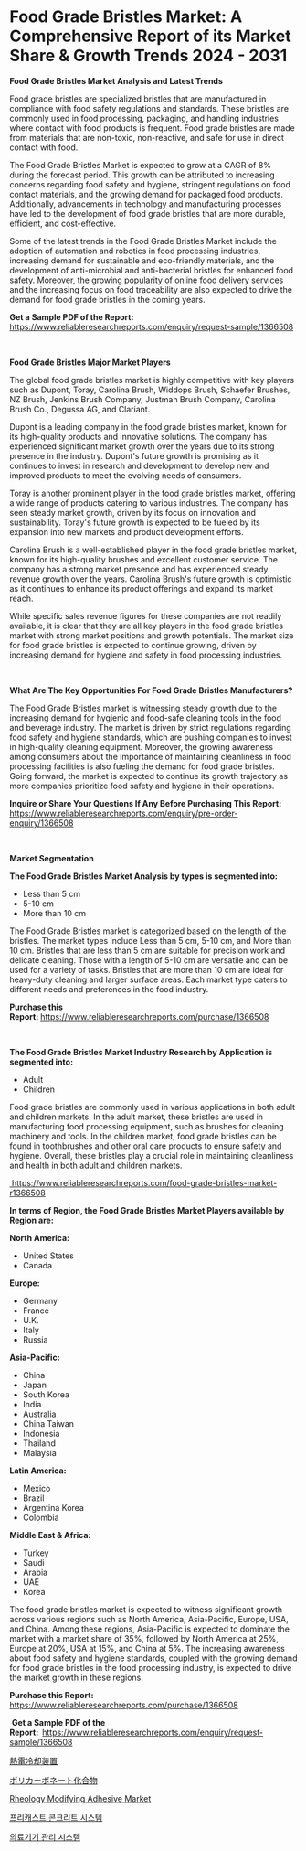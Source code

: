<p><h1>Food Grade Bristles Market: A Comprehensive Report of its Market Share & Growth Trends 2024 - 2031</h1></p><p><strong>Food Grade Bristles Market Analysis and Latest Trends</strong></p>
<p><p>Food grade bristles are specialized bristles that are manufactured in compliance with food safety regulations and standards. These bristles are commonly used in food processing, packaging, and handling industries where contact with food products is frequent. Food grade bristles are made from materials that are non-toxic, non-reactive, and safe for use in direct contact with food.</p><p>The Food Grade Bristles Market is expected to grow at a CAGR of 8% during the forecast period. This growth can be attributed to increasing concerns regarding food safety and hygiene, stringent regulations on food contact materials, and the growing demand for packaged food products. Additionally, advancements in technology and manufacturing processes have led to the development of food grade bristles that are more durable, efficient, and cost-effective.</p><p>Some of the latest trends in the Food Grade Bristles Market include the adoption of automation and robotics in food processing industries, increasing demand for sustainable and eco-friendly materials, and the development of anti-microbial and anti-bacterial bristles for enhanced food safety. Moreover, the growing popularity of online food delivery services and the increasing focus on food traceability are also expected to drive the demand for food grade bristles in the coming years.</p></p>
<p><strong>Get a Sample PDF of the Report:&nbsp;</strong> <a href="https://www.reliableresearchreports.com/enquiry/request-sample/1366508">https://www.reliableresearchreports.com/enquiry/request-sample/1366508</a></p>
<p>&nbsp;</p>
<p><strong>Food Grade Bristles Major Market Players</strong></p>
<p><p>The global food grade bristles market is highly competitive with key players such as Dupont, Toray, Carolina Brush, Widdops Brush, Schaefer Brushes, NZ Brush, Jenkins Brush Company, Justman Brush Company, Carolina Brush Co., Degussa AG, and Clariant.</p><p>Dupont is a leading company in the food grade bristles market, known for its high-quality products and innovative solutions. The company has experienced significant market growth over the years due to its strong presence in the industry. Dupont's future growth is promising as it continues to invest in research and development to develop new and improved products to meet the evolving needs of consumers.</p><p>Toray is another prominent player in the food grade bristles market, offering a wide range of products catering to various industries. The company has seen steady market growth, driven by its focus on innovation and sustainability. Toray's future growth is expected to be fueled by its expansion into new markets and product development efforts.</p><p>Carolina Brush is a well-established player in the food grade bristles market, known for its high-quality brushes and excellent customer service. The company has a strong market presence and has experienced steady revenue growth over the years. Carolina Brush's future growth is optimistic as it continues to enhance its product offerings and expand its market reach.</p><p>While specific sales revenue figures for these companies are not readily available, it is clear that they are all key players in the food grade bristles market with strong market positions and growth potentials. The market size for food grade bristles is expected to continue growing, driven by increasing demand for hygiene and safety in food processing industries.</p></p>
<p>&nbsp;</p>
<p><strong>What Are The Key Opportunities For Food Grade Bristles Manufacturers?</strong></p>
<p><p>The Food Grade Bristles market is witnessing steady growth due to the increasing demand for hygienic and food-safe cleaning tools in the food and beverage industry. The market is driven by strict regulations regarding food safety and hygiene standards, which are pushing companies to invest in high-quality cleaning equipment. Moreover, the growing awareness among consumers about the importance of maintaining cleanliness in food processing facilities is also fueling the demand for food grade bristles. Going forward, the market is expected to continue its growth trajectory as more companies prioritize food safety and hygiene in their operations.</p></p>
<p><strong>Inquire or Share Your Questions If Any Before Purchasing This Report:</strong> <a href="https://www.reliableresearchreports.com/enquiry/pre-order-enquiry/1366508">https://www.reliableresearchreports.com/enquiry/pre-order-enquiry/1366508</a></p>
<p>&nbsp;</p>
<p><strong>Market Segmentation</strong></p>
<p><strong>The Food Grade Bristles Market Analysis by types is segmented into:</strong></p>
<p><ul><li>Less than 5 cm</li><li>5-10 cm</li><li>More than 10 cm</li></ul></p>
<p><p>The Food Grade Bristles market is categorized based on the length of the bristles. The market types include Less than 5 cm, 5-10 cm, and More than 10 cm. Bristles that are less than 5 cm are suitable for precision work and delicate cleaning. Those with a length of 5-10 cm are versatile and can be used for a variety of tasks. Bristles that are more than 10 cm are ideal for heavy-duty cleaning and larger surface areas. Each market type caters to different needs and preferences in the food industry.</p></p>
<p><strong>Purchase this Report:&nbsp;</strong><a href="https://www.reliableresearchreports.com/purchase/1366508">https://www.reliableresearchreports.com/purchase/1366508</a></p>
<p>&nbsp;</p>
<p><strong>The Food Grade Bristles Market Industry Research by Application is segmented into:</strong></p>
<p><ul><li>Adult</li><li>Children</li></ul></p>
<p><p>Food grade bristles are commonly used in various applications in both adult and children markets. In the adult market, these bristles are used in manufacturing food processing equipment, such as brushes for cleaning machinery and tools. In the children market, food grade bristles can be found in toothbrushes and other oral care products to ensure safety and hygiene. Overall, these bristles play a crucial role in maintaining cleanliness and health in both adult and children markets.</p></p>
<p><a href="https://www.reliableresearchreports.com/food-grade-bristles-market-r1366508">&nbsp;https://www.reliableresearchreports.com/food-grade-bristles-market-r1366508</a></p>
<p><strong>In terms of Region, the Food Grade Bristles Market Players available by Region are:</strong></p>
<p>
    <p> <strong> North America: </strong>
        <ul>
            <li>United States</li>
            <li>Canada</li>
        </ul>
        </p> 
    <p> <strong> Europe: </strong>
        <ul>
            <li>Germany</li>
            <li>France</li>
            <li>U.K.</li>
            <li>Italy</li>
            <li>Russia</li>
        </ul>
        </p> 
    <p> <strong> Asia-Pacific: </strong>
        <ul>
            <li>China</li>
            <li>Japan</li>
            <li>South Korea</li>
            <li>India</li>
            <li>Australia</li>
            <li>China Taiwan</li>
            <li>Indonesia</li>
            <li>Thailand</li>
            <li>Malaysia</li>
        </ul>
        </p> 
    <p> <strong> Latin America: </strong>
        <ul>
            <li>Mexico</li>
            <li>Brazil</li>
            <li>Argentina Korea</li>
            <li>Colombia</li>
        </ul>
        </p> 
    <p> <strong> Middle East & Africa: </strong>
        <ul>
            <li>Turkey</li>
            <li>Saudi</li>
            <li>Arabia</li>
            <li>UAE</li>
            <li>Korea</li>
        </ul>
    </p>
    </p>
<p><p>The food grade bristles market is expected to witness significant growth across various regions such as North America, Asia-Pacific, Europe, USA, and China. Among these regions, Asia-Pacific is expected to dominate the market with a market share of 35%, followed by North America at 25%, Europe at 20%, USA at 15%, and China at 5%. The increasing awareness about food safety and hygiene standards, coupled with the growing demand for food grade bristles in the food processing industry, is expected to drive the market growth in these regions.</p></p>
<p><strong>Purchase this Report: </strong><a href="https://www.reliableresearchreports.com/purchase/1366508">https://www.reliableresearchreports.com/purchase/1366508</a></p>
<p>&nbsp;<strong>Get a Sample PDF of the Report:&nbsp;&nbsp;</strong><a href="https://www.reliableresearchreports.com/enquiry/request-sample/1366508">https://www.reliableresearchreports.com/enquiry/request-sample/1366508</a></p>
<p><strong></strong></p>
<p><p><a href="https://medium.com/@bessietperez2/%E7%86%B1%E9%9B%BB%E5%86%B7%E5%8D%B4%E6%A9%9F%E5%99%A8%E3%81%AE%E5%B8%82%E5%A0%B4%E5%88%86%E6%9E%90-%E3%81%9D%E3%81%AEcagr-%E5%B8%82%E5%A0%B4%E3%82%BB%E3%82%B0%E3%83%A1%E3%83%B3%E3%83%86%E3%83%BC%E3%82%B7%E3%83%A7%E3%83%B3-%E3%81%8A%E3%82%88%E3%81%B3%E3%82%B0%E3%83%AD%E3%83%BC%E3%83%90%E3%83%AB%E6%A5%AD%E7%95%8C%E6%A6%82%E8%A6%81-c72100219a50">熱電冷却装置</a></p><p><a href="https://medium.com/@chupp859671973/%E3%83%9D%E3%83%AA%E3%82%AB%E3%83%BC%E3%83%9C%E3%83%8D%E3%83%BC%E3%83%88%E8%A4%87%E5%90%88%E6%9D%90%E5%B8%82%E5%A0%B4%E8%AA%BF%E6%9F%BB%E3%83%AC%E3%83%9D%E3%83%BC%E3%83%88-%E3%81%9D%E3%81%AE%E6%AD%B4%E5%8F%B2%E3%81%A82031%E5%B9%B4%E3%81%BE%E3%81%A7%E3%81%AE%E4%BA%88%E6%B8%AC-2f89a22b34f4">ポリカーボネート化合物</a></p><p><a href="https://www.linkedin.com/pulse/rheology-modifying-adhesive-market-investigation-amp-industry-tkkzc">Rheology Modifying Adhesive Market</a></p><p><a href="https://medium.com/@salennagilmor1/%ED%94%84%EB%A6%AC%EC%BA%90%EC%8A%A4%ED%8A%B8-%EC%BD%98%ED%81%AC%EB%A6%AC%ED%8A%B8-%EC%8B%9C%EC%8A%A4%ED%85%9C-%EC%8B%9C%EC%9E%A5%EC%9D%80-%EC%8B%9C%EC%9E%A5-%EC%A0%90%EC%9C%A0%EC%9C%A8-%EA%B7%9C%EB%AA%A8-%EB%B0%8F-2031%EB%85%84%EA%B9%8C%EC%A7%80-%EC%98%88%EC%83%81%EB%90%9C-%EC%98%88%EC%B8%A1%EC%97%90-%EC%B4%88%EC%A0%90%EC%9D%84-%EB%A7%9E%EC%B6%A5%EB%8B%88%EB%8B%A4-31af0783c745">프리캐스트 콘크리트 시스템</a></p><p><a href="https://medium.com/@jesseperry626/%EC%9D%98%EB%A3%8C%EA%B8%B0%EA%B8%B0-%EA%B4%80%EB%A6%AC-%EC%8B%9C%EC%8A%A4%ED%85%9C-%EC%8B%9C%EC%9E%A5-%EA%B7%9C%EB%AA%A8%EB%8A%94-%EC%84%B8%EA%B3%84-%EC%82%B0%EC%97%85%EC%97%90%EC%84%9C-%EC%B5%9C%EC%A0%81%EC%9D%98-%EB%A7%88%EC%BC%80%ED%8C%85-%EC%B1%84%EB%84%90%EC%9D%84-%EB%B3%B4%EC%97%AC%EC%A4%8D%EB%8B%88%EB%8B%A4-b185985e243d">의료기기 관리 시스템</a></p></p>